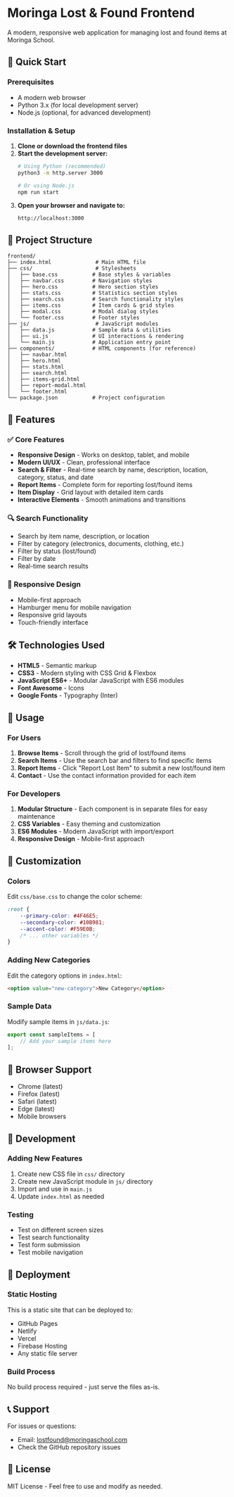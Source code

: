 # Moringa Lost & Found Frontend

A modern, responsive web application for managing lost and found items at Moringa School.

## 🚀 Quick Start

### Prerequisites
- A modern web browser
- Python 3.x (for local development server)
- Node.js (optional, for advanced development)

### Installation & Setup

1. **Clone or download the frontend files**
2. **Start the development server:**
   ```bash
   # Using Python (recommended)
   python3 -m http.server 3000
   
   # Or using Node.js
   npm run start
   ```
3. **Open your browser and navigate to:**
   ```
   http://localhost:3000
   ```

## 📁 Project Structure

```
frontend/
├── index.html              # Main HTML file
├── css/                    # Stylesheets
│   ├── base.css           # Base styles & variables
│   ├── navbar.css         # Navigation styles
│   ├── hero.css           # Hero section styles
│   ├── stats.css          # Statistics section styles
│   ├── search.css         # Search functionality styles
│   ├── items.css          # Item cards & grid styles
│   ├── modal.css          # Modal dialog styles
│   └── footer.css         # Footer styles
├── js/                     # JavaScript modules
│   ├── data.js            # Sample data & utilities
│   ├── ui.js              # UI interactions & rendering
│   └── main.js            # Application entry point
├── components/            # HTML components (for reference)
│   ├── navbar.html
│   ├── hero.html
│   ├── stats.html
│   ├── search.html
│   ├── items-grid.html
│   ├── report-modal.html
│   └── footer.html
└── package.json           # Project configuration
```

## 🎨 Features

### ✅ Core Features
- **Responsive Design** - Works on desktop, tablet, and mobile
- **Modern UI/UX** - Clean, professional interface
- **Search & Filter** - Real-time search by name, description, location, category, status, and date
- **Report Items** - Complete form for reporting lost/found items
- **Item Display** - Grid layout with detailed item cards
- **Interactive Elements** - Smooth animations and transitions

### 🔍 Search Functionality
- Search by item name, description, or location
- Filter by category (electronics, documents, clothing, etc.)
- Filter by status (lost/found)
- Filter by date
- Real-time search results

### 📱 Responsive Design
- Mobile-first approach
- Hamburger menu for mobile navigation
- Responsive grid layouts
- Touch-friendly interface

## 🛠 Technologies Used

- **HTML5** - Semantic markup
- **CSS3** - Modern styling with CSS Grid & Flexbox
- **JavaScript ES6+** - Modular JavaScript with ES6 modules
- **Font Awesome** - Icons
- **Google Fonts** - Typography (Inter)

## 🎯 Usage

### For Users
1. **Browse Items** - Scroll through the grid of lost/found items
2. **Search Items** - Use the search bar and filters to find specific items
3. **Report Items** - Click "Report Lost Item" to submit a new lost/found item
4. **Contact** - Use the contact information provided for each item

### For Developers
1. **Modular Structure** - Each component is in separate files for easy maintenance
2. **CSS Variables** - Easy theming and customization
3. **ES6 Modules** - Modern JavaScript with import/export
4. **Responsive Design** - Mobile-first approach

## 🎨 Customization

### Colors
Edit `css/base.css` to change the color scheme:
```css
:root {
    --primary-color: #4F46E5;
    --secondary-color: #10B981;
    --accent-color: #F59E0B;
    /* ... other variables */
}
```

### Adding New Categories
Edit the category options in `index.html`:
```html
<option value="new-category">New Category</option>
```

### Sample Data
Modify sample items in `js/data.js`:
```javascript
export const sampleItems = [
    // Add your sample items here
];
```

## 📱 Browser Support

- Chrome (latest)
- Firefox (latest)
- Safari (latest)
- Edge (latest)
- Mobile browsers

## 🔧 Development

### Adding New Features
1. Create new CSS file in `css/` directory
2. Create new JavaScript module in `js/` directory
3. Import and use in `main.js`
4. Update `index.html` as needed

### Testing
- Test on different screen sizes
- Test search functionality
- Test form submission
- Test mobile navigation

## 🚀 Deployment

### Static Hosting
This is a static site that can be deployed to:
- GitHub Pages
- Netlify
- Vercel
- Firebase Hosting
- Any static file server

### Build Process
No build process required - just serve the files as-is.

## 📞 Support

For issues or questions:
- Email: lostfound@moringaschool.com
- Check the GitHub repository issues

## 📄 License

MIT License - Feel free to use and modify as needed.
